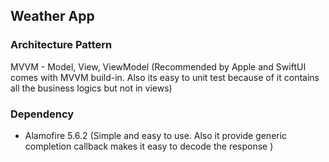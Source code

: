 ## Weather App

### Architecture Pattern 

MVVM - Model, View, ViewModel (Recommended by Apple and SwiftUI comes with MVVM build-in. Also its easy to unit test because of it contains all the business logics but not in views)

### Dependency

- Alamofire 5.6.2 (Simple and easy to use. Also it provide generic completion callback makes it easy to decode the response )